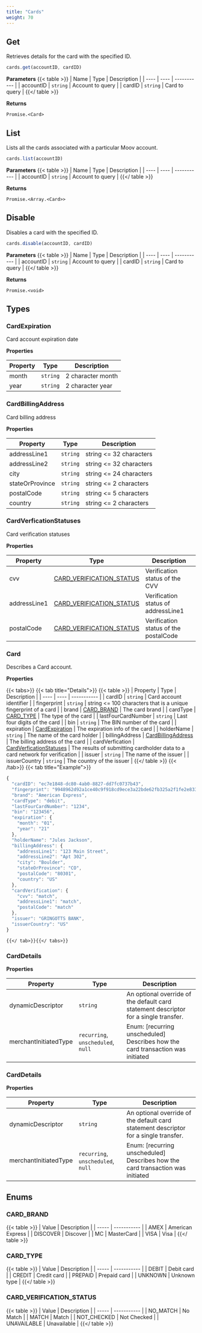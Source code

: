 ```yaml
---
title: "Cards"
weight: 70
---
```



## Get


Retrieves details for the card with the specified ID.

```javascript
cards.get(accountID, cardID)
```

**Parameters**
{{< table >}}
| Name | Type | Description |
| ---- | ---- | ----------- |
| accountID |  `string` | Account to query |
| cardID |  `string` | Card to query |
{{</ table >}}



**Returns**

`Promise.<Card>`



## List


Lists all the cards associated with a particular Moov account.

```javascript
cards.list(accountID)
```

**Parameters**
{{< table >}}
| Name | Type | Description |
| ---- | ---- | ----------- |
| accountID |  `string` | Account to query |
{{</ table >}}



**Returns**

`Promise.<Array.<Card>>`



## Disable


Disables a card with the specified ID.

```javascript
cards.disable(accountID, cardID)
```

**Parameters**
{{< table >}}
| Name | Type | Description |
| ---- | ---- | ----------- |
| accountID |  `string` | Account to query |
| cardID |  `string` | Card to query |
{{</ table >}}



**Returns**

`Promise.<void>`






## Types
### CardExpiration

Card account expiration date

**Properties**

| Property | Type | Description |
| ---- | ---- | ----------- |
  | month | `string`| 2 character month |
  | year | `string`| 2 character year |



### CardBillingAddress

Card billing address

**Properties**

| Property | Type | Description |
| ---- | ---- | ----------- |
  | addressLine1 | `string`| string <= 32 characters |
  | addressLine2 | `string`| string <= 32 characters |
  | city | `string`| string <= 24 characters |
  | stateOrProvince | `string`| string <= 2 characters |
  | postalCode | `string`| string <= 5 characters |
  | country | `string`| string <= 2 characters |



### CardVerficationStatuses

Card verification statuses

**Properties**

| Property | Type | Description |
| ---- | ---- | ----------- |
  | cvv | [CARD_VERIFICATION_STATUS](#card_verification_status)| Verification status of the CVV |
  | addressLine1 | [CARD_VERIFICATION_STATUS](#card_verification_status)| Verification status of addressLine1 |
  | postalCode | [CARD_VERIFICATION_STATUS](#card_verification_status)| Verification status of the postalCode |



### Card

Describes a Card account.

**Properties**


{{< tabs>}}
  {{< tab title="Details">}}
  {{< table >}}
| Property | Type | Description |
| ---- | ---- | ----------- |
| cardID |  `string` | Card account identifier |
| fingerprint |  `string` | string <= 100 characters that is a unique fingerprint of a card |
| brand |  [CARD_BRAND](#card_brand) | The card brand |
| cardType |  [CARD_TYPE](#card_type) | The type of the card |
| lastFourCardNumber |  `string` | Last four digits of the card |
| bin |  `string` | The BIN number of the card |
| expiration |  [CardExpiration](#cardexpiration) | The expiration info of the card |
| holderName |  `string` | The name of the card holder |
| billingAddress |  [CardBillingAddress](#cardbillingaddress) | The billing address of the card |
| cardVerfication |  [CardVerficationStatuses](#cardverficationstatuses) | The results of submitting cardholder data to a card network for verification |
| issuer |  `string` | The name of the issuer |
| issuerCountry |  `string` | The country of the issuer |
{{</ table >}}
  {{< /tab>}}
{{< tab title="Example">}}
```javascript
{
  "cardID": "ec7e1848-dc80-4ab0-8827-dd7fc0737b43",
  "fingerprint": "9948962d92a1ce40c9f918cd9ece3a22bde62fb325a2f1fe2e833969de672ba3",
  "brand": "American Express",
  "cardType": "debit",
  "lastFourCardNumber": "1234",
  "bin": "123456",
  "expiration": {
    "month": "01",
    "year": "21"
  },
  "holderName": "Jules Jackson",
  "billingAddress": {
    "addressLine1": "123 Main Street",
    "addressLine2": "Apt 302",
    "city": "Boulder",
    "stateOrProvince": "CO",
    "postalCode": "80301",
    "country": "US"
  },
  "cardVerification": {
    "cvv": "match",
    "addressLine1": "match",
    "postalCode": "match"
  },
  "issuer": "GRINGOTTS BANK",
  "issuerCountry": "US"
}
```
    {{</ tab>}}{{</ tabs>}}




### CardDetails



**Properties**

| Property | Type | Description |
| ---- | ---- | ----------- |
  | dynamicDescriptor | `string`| An optional override of the default card statement descriptor for a single transfer. |
  | merchantInitiatedType | `recurring`,  `unscheduled`,  `null`| Enum: [recurring unscheduled] Describes how the card transaction was initiated |



### CardDetails



**Properties**

| Property | Type | Description |
| ---- | ---- | ----------- |
  | dynamicDescriptor | `string`| An optional override of the default card statement descriptor for a single transfer. |
  | merchantInitiatedType | `recurring`,  `unscheduled`,  `null`| Enum: [recurring unscheduled] Describes how the card transaction was initiated |




## Enums
### CARD_BRAND



{{< table >}}
| Value | Description |
| ----- | ----------- |
| AMEX | American Express |
| DISCOVER | Discover |
| MC | MasterCard |
| VISA | Visa |
{{</ table >}}

### CARD_TYPE



{{< table >}}
| Value | Description |
| ----- | ----------- |
| DEBIT | Debit card |
| CREDIT | Credit card |
| PREPAID | Prepaid card |
| UNKNOWN | Unknown type |
{{</ table >}}

### CARD_VERIFICATION_STATUS



{{< table >}}
| Value | Description |
| ----- | ----------- |
| NO_MATCH | No Match |
| MATCH | Match |
| NOT_CHECKED | Not Checked |
| UNAVAILABLE | Unavailable |
{{</ table >}}

